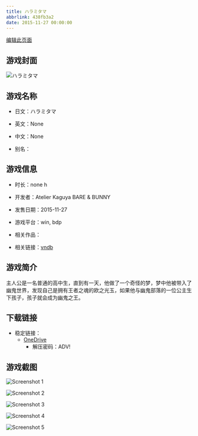 ```yaml
---
title: ハラミタマ
abbrlink: 438fb3a2
date: 2015-11-27 00:00:00
---
```

[编辑此页面](https://github.com/ACG-3/ADV3-source/blob/main/source/_posts/games/%E3%83%8F%E3%83%A9%E3%83%9F%E3%82%BF%E3%83%9E.md)

## 游戏封面

![ハラミタマ](https://pan.timero.xyz/onedrive/img_lib_001/%E3%83%8F%E3%83%A9%E3%83%9F%E3%82%BF%E3%83%9E_cover.avif)


## 游戏名称

- 日文：ハラミタマ
- 英文：None
- 中文：None

- 别名：


## 游戏信息

- 时长：none h
- 开发者：Atelier Kaguya BARE & BUNNY
- 发售日期：2015-11-27
- 游戏平台：win, bdp
- 相关作品：

- 相关链接：[vndb](https://vndb.org/v18276)


## 游戏简介

主人公是一名普通的高中生，直到有一天，他做了一个奇怪的梦，梦中他被带入了幽鬼世界，发现自己是拥有王者之魂的欧之光玉，如果他与幽鬼部落的一位公主生下孩子，孩子就会成为幽鬼之王。


## 下载链接

- 稳定链接：
    - [OneDrive](https://pan.timero.xyz/onedrive/adv_lib_001/%E3%83%8F%E3%83%A9%E3%83%9F%E3%82%BF%E3%83%9E)
        - 解压密码：ADV!



## 游戏截图


![Screenshot 1](https://pan.timero.xyz/onedrive/img_lib_001/%E3%83%8F%E3%83%A9%E3%83%9F%E3%82%BF%E3%83%9E_Screenshot_1.avif)

![Screenshot 2](https://pan.timero.xyz/onedrive/img_lib_001/%E3%83%8F%E3%83%A9%E3%83%9F%E3%82%BF%E3%83%9E_Screenshot_2.avif)

![Screenshot 3](https://pan.timero.xyz/onedrive/img_lib_001/%E3%83%8F%E3%83%A9%E3%83%9F%E3%82%BF%E3%83%9E_Screenshot_3.avif)

![Screenshot 4](https://pan.timero.xyz/onedrive/img_lib_001/%E3%83%8F%E3%83%A9%E3%83%9F%E3%82%BF%E3%83%9E_Screenshot_4.avif)

![Screenshot 5](https://pan.timero.xyz/onedrive/img_lib_001/%E3%83%8F%E3%83%A9%E3%83%9F%E3%82%BF%E3%83%9E_Screenshot_5.avif)

